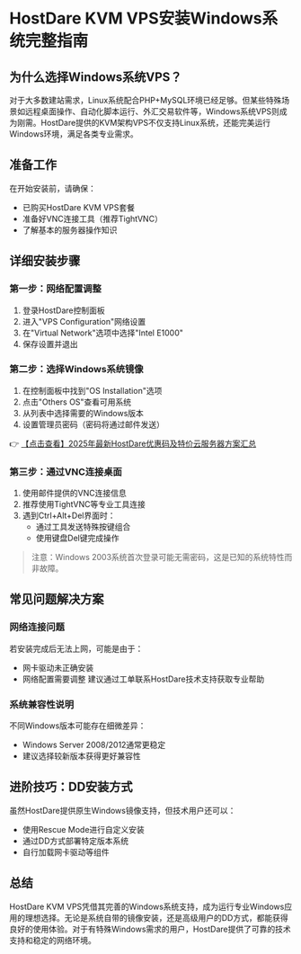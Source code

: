 # HostDare KVM VPS安装Windows系统完整指南

## 为什么选择Windows系统VPS？

对于大多数建站需求，Linux系统配合PHP+MySQL环境已经足够。但某些特殊场景如远程桌面操作、自动化脚本运行、外汇交易软件等，Windows系统VPS则成为刚需。HostDare提供的KVM架构VPS不仅支持Linux系统，还能完美运行Windows环境，满足各类专业需求。

## 准备工作

在开始安装前，请确保：
- 已购买HostDare KVM VPS套餐
- 准备好VNC连接工具（推荐TightVNC）
- 了解基本的服务器操作知识

## 详细安装步骤

### 第一步：网络配置调整

1. 登录HostDare控制面板
2. 进入"VPS Configuration"网络设置
3. 在"Virtual Network"选项中选择"Intel E1000"
4. 保存设置并退出

### 第二步：选择Windows系统镜像

1. 在控制面板中找到"OS Installation"选项
2. 点击"Others OS"查看可用系统
3. 从列表中选择需要的Windows版本
4. 设置管理员密码（密码将通过邮件发送）

👉 [【点击查看】2025年最新HostDare优惠码及特价云服务器方案汇总](https://bit.ly/hostdare)

### 第三步：通过VNC连接桌面

1. 使用邮件提供的VNC连接信息
2. 推荐使用TightVNC等专业工具连接
3. 遇到Ctrl+Alt+Del界面时：
   - 通过工具发送特殊按键组合
   - 使用键盘Del键完成操作

> 注意：Windows 2003系统首次登录可能无需密码，这是已知的系统特性而非故障。

## 常见问题解决方案

### 网络连接问题
若安装完成后无法上网，可能是由于：
- 网卡驱动未正确安装
- 网络配置需要调整
建议通过工单联系HostDare技术支持获取专业帮助

### 系统兼容性说明
不同Windows版本可能存在细微差异：
- Windows Server 2008/2012通常更稳定
- 建议选择较新版本获得更好兼容性

## 进阶技巧：DD安装方式

虽然HostDare提供原生Windows镜像支持，但技术用户还可以：
- 使用Rescue Mode进行自定义安装
- 通过DD方式部署特定版本系统
- 自行加载网卡驱动等组件

## 总结

HostDare KVM VPS凭借其完善的Windows系统支持，成为运行专业Windows应用的理想选择。无论是系统自带的镜像安装，还是高级用户的DD方式，都能获得良好的使用体验。对于有特殊Windows需求的用户，HostDare提供了可靠的技术支持和稳定的网络环境。